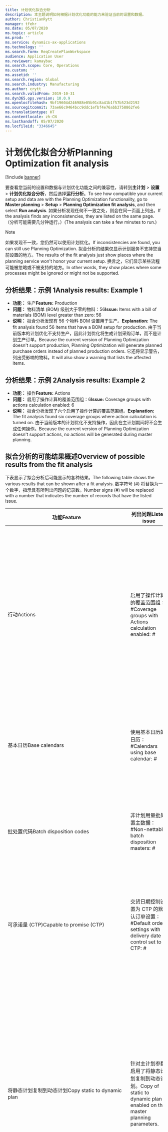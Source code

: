 ```yaml
---
title: 计划优化拟合分析
description: 本主题说明如何根据计划优化功能的能力来验证当前的设置和数据。
author: ChristianRytt
manager: tfehr
ms.date: 05/07/2020
ms.topic: article
ms.prod: ''
ms.service: dynamics-ax-applications
ms.technology: ''
ms.search.form: ReqCreatePlanWorkspace
audience: Application User
ms.reviewer: kamaybac
ms.search.scope: Core, Operations
ms.custom: ''
ms.assetid: ''
ms.search.region: Global
ms.search.industry: Manufacturing
ms.author: crytt
ms.search.validFrom: 2019-10-31
ms.dyn365.ops.version: 10.0.9
ms.openlocfilehash: 9bf19604d246988e05b91c8a41b1f57b523d2192
ms.sourcegitcommit: 73ae66c9464bcc9ddc1efbf4e76abb2758862fe6
ms.translationtype: HT
ms.contentlocale: zh-CN
ms.lasthandoff: 05/07/2020
ms.locfileid: "3346645"
---
```

# <a name="planning-optimization-fit-analysis"></a><span data-ttu-id="8d129-103">计划优化拟合分析</span><span class="sxs-lookup"><span data-stu-id="8d129-103">Planning Optimization fit analysis</span></span>

[!include [banner](../../includes/banner.md)]

<span data-ttu-id="8d129-104">要查看您当前的设置和数据与计划优化功能之间的兼容性，请转到**主计划** \> **设置** \> **计划优化拟合分析**，然后选择**运行分析**。</span><span class="sxs-lookup"><span data-stu-id="8d129-104">To see how compatible your current setup and data are with the Planning Optimization functionality, go to **Master planning** \> **Setup** \> **Planning Optimization fit analysis**, and then select **Run analysis**.</span></span> <span data-ttu-id="8d129-105">如果分析发现任何不一致之处，则会在同一页面上列出。</span><span class="sxs-lookup"><span data-stu-id="8d129-105">If the analysis finds any inconsistencies, they are listed on the same page.</span></span> <span data-ttu-id="8d129-106">（分析可能需要几分钟运行。）</span><span class="sxs-lookup"><span data-stu-id="8d129-106">(The analysis can take a few minutes to run.)</span></span>

> [!NOTE]
> <span data-ttu-id="8d129-107">如果发现不一致，您仍然可以使用计划优化。</span><span class="sxs-lookup"><span data-stu-id="8d129-107">If inconsistencies are found, you can still use Planning Optimization.</span></span> <span data-ttu-id="8d129-108">拟合分析的结果仅显示计划服务不支持您当前设置的地方。</span><span class="sxs-lookup"><span data-stu-id="8d129-108">The results of the fit analysis just show places where the planning service won't honor your current setup.</span></span> <span data-ttu-id="8d129-109">换言之，它们显示某些流程可能被忽略或不被支持的地方。</span><span class="sxs-lookup"><span data-stu-id="8d129-109">In other words, they show places where some processes might be ignored or might not be supported.</span></span>

## <a name="analysis-results-example-1"></a><span data-ttu-id="8d129-110">分析结果：示例 1</span><span class="sxs-lookup"><span data-stu-id="8d129-110">Analysis results: Example 1</span></span>

- <span data-ttu-id="8d129-111">**功能：** 生产</span><span class="sxs-lookup"><span data-stu-id="8d129-111">**Feature:** Production</span></span>
- <span data-ttu-id="8d129-112">**问题：** 物料清单 (BOM) 级别大于零的物料：56</span><span class="sxs-lookup"><span data-stu-id="8d129-112">**Issue:** Items with a bill of materials (BOM) level greater than zero: 56</span></span>
- <span data-ttu-id="8d129-113">**说明：** 拟合分析发现有 56 个物料 BOM 设置用于生产。</span><span class="sxs-lookup"><span data-stu-id="8d129-113">**Explanation:** The fit analysis found 56 items that have a BOM setup for production.</span></span> <span data-ttu-id="8d129-114">由于当前版本的计划优化不支持生产，因此计划优化将生成计划采购订单，而不是计划生产订单。</span><span class="sxs-lookup"><span data-stu-id="8d129-114">Because the current version of Planning Optimization doesn't support production, Planning Optimization will generate planned purchase orders instead of planned production orders.</span></span> <span data-ttu-id="8d129-115">它还将显示警告，列出受影响的物料。</span><span class="sxs-lookup"><span data-stu-id="8d129-115">It will also show a warning that lists the affected items.</span></span>

## <a name="analysis-results-example-2"></a><span data-ttu-id="8d129-116">分析结果：示例 2</span><span class="sxs-lookup"><span data-stu-id="8d129-116">Analysis results: Example 2</span></span>

- <span data-ttu-id="8d129-117">**功能：** 操作</span><span class="sxs-lookup"><span data-stu-id="8d129-117">**Feature:** Actions</span></span>
- <span data-ttu-id="8d129-118">**问题：** 启用了操作计算的覆盖范围组：6</span><span class="sxs-lookup"><span data-stu-id="8d129-118">**Issue:** Coverage groups with actions calculation enabled: 6</span></span>
- <span data-ttu-id="8d129-119">**说明：** 拟合分析发现了六个启用了操作计算的覆盖范围组。</span><span class="sxs-lookup"><span data-stu-id="8d129-119">**Explanation:** The fit analysis found six coverage groups where action calculation is turned on.</span></span> <span data-ttu-id="8d129-120">由于当前版本的计划优化不支持操作，因此在主计划期间将不会生成任何操作。</span><span class="sxs-lookup"><span data-stu-id="8d129-120">Because the current version of Planning Optimization doesn't support actions, no actions will be generated during master planning.</span></span>

## <a name="overview-of-possible-results-from-the-fit-analysis"></a><span data-ttu-id="8d129-121">拟合分析的可能结果概述</span><span class="sxs-lookup"><span data-stu-id="8d129-121">Overview of possible results from the fit analysis</span></span>

<span data-ttu-id="8d129-122">下表显示了拟合分析后可能显示的各种结果。</span><span class="sxs-lookup"><span data-stu-id="8d129-122">The following table shows the various results that can be shown after a fit analysis.</span></span> <span data-ttu-id="8d129-123">数字符号 (_\#_) 将替换为一个数字，指示具有所列出问题的记录数。</span><span class="sxs-lookup"><span data-stu-id="8d129-123">Number signs (_\#_) will be replaced with a number that indicates the number of records that have the listed issue.</span></span>

| <span data-ttu-id="8d129-124">功能</span><span class="sxs-lookup"><span data-stu-id="8d129-124">Feature</span></span> | <span data-ttu-id="8d129-125">列出问题</span><span class="sxs-lookup"><span data-stu-id="8d129-125">Listed issue</span></span> | <span data-ttu-id="8d129-126">摘要</span><span class="sxs-lookup"><span data-stu-id="8d129-126">Explanation</span></span> |
| --- | --- | --- |
| <span data-ttu-id="8d129-127">行动</span><span class="sxs-lookup"><span data-stu-id="8d129-127">Actions</span></span> | <span data-ttu-id="8d129-128">启用了操作计算的覆盖范围组：_\#_</span><span class="sxs-lookup"><span data-stu-id="8d129-128">Coverage groups with Actions calculation enabled: _\#_</span></span> | <span data-ttu-id="8d129-129">此功能待定。</span><span class="sxs-lookup"><span data-stu-id="8d129-129">This feature is pending.</span></span> <span data-ttu-id="8d129-130">当前，无论此设置如何，启用计划优化后都不会在主计划期间生成操作。</span><span class="sxs-lookup"><span data-stu-id="8d129-130">Currently, actions aren't generated during master planning when Planning Optimization is enabled, regardless of this setting.</span></span> <span data-ttu-id="8d129-131">操作的主要目的是建议对现有订单进行的更改。</span><span class="sxs-lookup"><span data-stu-id="8d129-131">The main purpose of actions is to suggest changes to existing orders.</span></span> |
| <span data-ttu-id="8d129-132">基本日历</span><span class="sxs-lookup"><span data-stu-id="8d129-132">Base calendars</span></span> | <span data-ttu-id="8d129-133">使用基本日历的日历：_\#_</span><span class="sxs-lookup"><span data-stu-id="8d129-133">Calendars using base calendar: _\#_</span></span> | <span data-ttu-id="8d129-134">此功能待定。</span><span class="sxs-lookup"><span data-stu-id="8d129-134">This feature is pending.</span></span> <span data-ttu-id="8d129-135">当前，启用计划优化后将忽略基本日历。</span><span class="sxs-lookup"><span data-stu-id="8d129-135">Currently, the base calendar is ignored when Planning Optimization is enabled.</span></span> |
| <span data-ttu-id="8d129-136">批处置代码</span><span class="sxs-lookup"><span data-stu-id="8d129-136">Batch disposition codes</span></span> | <span data-ttu-id="8d129-137">非计划用量批处置主数据：_\#_</span><span class="sxs-lookup"><span data-stu-id="8d129-137">Non-nettable batch disposition masters: _\#_</span></span> | <span data-ttu-id="8d129-138">此功能待定。</span><span class="sxs-lookup"><span data-stu-id="8d129-138">This feature is pending.</span></span> <span data-ttu-id="8d129-139">当前，启用计划优化后将忽略批处置代码。</span><span class="sxs-lookup"><span data-stu-id="8d129-139">Currently, batch disposition codes are ignored when Planning Optimization is enabled.</span></span> |
| <span data-ttu-id="8d129-140">可承诺量 (CTP)</span><span class="sxs-lookup"><span data-stu-id="8d129-140">Capable to promise (CTP)</span></span> | <span data-ttu-id="8d129-141">交货日期控制设置为 CTP 的默认订单设置：_\#_</span><span class="sxs-lookup"><span data-stu-id="8d129-141">Default order settings with delivery date control set to CTP: _\#_</span></span> | <span data-ttu-id="8d129-142">此功能待定。</span><span class="sxs-lookup"><span data-stu-id="8d129-142">This feature is pending.</span></span> <span data-ttu-id="8d129-143">当前，无论此设置如何，启用计划优化后都会忽略 CTP。</span><span class="sxs-lookup"><span data-stu-id="8d129-143">Currently, CTP is ignored when Planning Optimization is enabled, regardless of this setting.</span></span> |
| <span data-ttu-id="8d129-144">将静态计划复制到动态计划</span><span class="sxs-lookup"><span data-stu-id="8d129-144">Copy static to dynamic plan</span></span> | <span data-ttu-id="8d129-145">针对主计划参数启用了将静态计划复制到动态计划。</span><span class="sxs-lookup"><span data-stu-id="8d129-145">Copy of static to dynamic plan is enabled on the master planning parameters.</span></span> | <span data-ttu-id="8d129-146">无论此设置如何，计划优化都不会将静态计划复制到动态计划。</span><span class="sxs-lookup"><span data-stu-id="8d129-146">Planning Optimization doesn't copy the static plan to the dynamic plan, regardless of this setting.</span></span> <span data-ttu-id="8d129-147">通常，由于计划优化提供的速度和完全重新生成，此概念关系不大。</span><span class="sxs-lookup"><span data-stu-id="8d129-147">In general, this concept is less relevant because of the speed and complete regeneration that Planning Optimization provides.</span></span> <span data-ttu-id="8d129-148">如果使用两个或多个计划，则应为每个计划触发主计划。</span><span class="sxs-lookup"><span data-stu-id="8d129-148">If two or more plans are used, master planning should be triggered for each plan.</span></span> |
| <span data-ttu-id="8d129-149">确认</span><span class="sxs-lookup"><span data-stu-id="8d129-149">Firming</span></span> | <span data-ttu-id="8d129-150">设置了自动固定时限的覆盖范围组：_\#_</span><span class="sxs-lookup"><span data-stu-id="8d129-150">Coverage groups with auto firming time fence set: _\#_</span></span> | <span data-ttu-id="8d129-151">在版本 10.0.7 及更高版本中，在完成主计划后，作为单独的确认批处理作业支持确认（前提是在[功能管理](../../../fin-ops-core/fin-ops/get-started/feature-management/feature-management-overview.md)中启用了_计划优化自动确认_功能）。</span><span class="sxs-lookup"><span data-stu-id="8d129-151">In version 10.0.7 and later, firming is supported as a separate firming batch job after master planning is completed (provided the _Auto-firming for Planning Optimization_ feature has been enabled in [feature management](../../../fin-ops-core/fin-ops/get-started/feature-management/feature-management-overview.md)).</span></span> <span data-ttu-id="8d129-152">请注意，计划优化的自动确认基于订单日期（开始日期），而不是需求日期（结束日期）。</span><span class="sxs-lookup"><span data-stu-id="8d129-152">Note that auto firming for Planning Optimization is based on the order date (start date), not the requirement date (end date).</span></span> <span data-ttu-id="8d129-153">此行为可确保计划订单的确认在到期时间发生，而不必在确认时限内包括提前期。</span><span class="sxs-lookup"><span data-stu-id="8d129-153">This behavior ensures that firming of planned orders occurs in due time, without having to include lead time in the firming time fence.</span></span> |
| <span data-ttu-id="8d129-154">确认</span><span class="sxs-lookup"><span data-stu-id="8d129-154">Firming</span></span> | <span data-ttu-id="8d129-155">设置了自动固定的物料覆盖范围记录：_\#_</span><span class="sxs-lookup"><span data-stu-id="8d129-155">Item coverage records with auto firming set: _\#_</span></span> | <span data-ttu-id="8d129-156">在版本 10.0.7 及更高版本中，在完成主计划后，作为单独的确认批处理作业支持自动确认（前提是在[功能管理](../../../fin-ops-core/fin-ops/get-started/feature-management/feature-management-overview.md)中启用了_计划优化自动确认_功能）。</span><span class="sxs-lookup"><span data-stu-id="8d129-156">In version 10.0.7 and later, auto firming is supported as a separate firming batch job after master planning is completed (provided the _Auto-firming for Planning Optimization_ feature has been enabled in [feature management](../../../fin-ops-core/fin-ops/get-started/feature-management/feature-management-overview.md)).</span></span> <span data-ttu-id="8d129-157">请注意，计划优化的自动确认基于订单日期（开始日期），而不是需求日期（结束日期）。</span><span class="sxs-lookup"><span data-stu-id="8d129-157">Note that auto firming for Planning Optimization is based on the order date (start date), not the requirement date (end date).</span></span> <span data-ttu-id="8d129-158">此行为可确保计划订单的确认在到期时间发生，而不必在确认时限内包括提前期。</span><span class="sxs-lookup"><span data-stu-id="8d129-158">This behavior ensures that firming of planned orders occurs in due time, without having to include lead time in the firming time fence.</span></span> |
| <span data-ttu-id="8d129-159">确认</span><span class="sxs-lookup"><span data-stu-id="8d129-159">Firming</span></span> | <span data-ttu-id="8d129-160">设置了自动固定的主计划：_\#_</span><span class="sxs-lookup"><span data-stu-id="8d129-160">Master plans with auto firming set: _\#_</span></span> | <span data-ttu-id="8d129-161">在版本 10.0.7 及更高版本中，在完成主计划后，作为单独的确认批处理作业支持自动确认（前提是在[功能管理](../../../fin-ops-core/fin-ops/get-started/feature-management/feature-management-overview.md)中启用了_计划优化自动确认_功能）。</span><span class="sxs-lookup"><span data-stu-id="8d129-161">In version 10.0.7 and later, auto firming is supported as a separate firming batch job after master planning is completed (provided the _Auto-firming for Planning Optimization_ feature has been enabled in [feature management](../../../fin-ops-core/fin-ops/get-started/feature-management/feature-management-overview.md)).</span></span> <span data-ttu-id="8d129-162">请注意，计划优化的自动确认基于订单日期（开始日期），而不是需求日期（结束日期）。</span><span class="sxs-lookup"><span data-stu-id="8d129-162">Note that auto firming for Planning Optimization is based on the order date (start date), not the requirement date (end date).</span></span> <span data-ttu-id="8d129-163">此行为可确保计划订单的确认在到期时间发生，而不必在确认时限内包括提前期。</span><span class="sxs-lookup"><span data-stu-id="8d129-163">This behavior ensures that firming of planned orders occurs in due time, without having to include lead time in the firming time fence.</span></span> |
| <span data-ttu-id="8d129-164">FitAnalysisPlanningItems</span><span class="sxs-lookup"><span data-stu-id="8d129-164">FitAnalysisPlanningItems</span></span> | <span data-ttu-id="8d129-165">计划物料：_\#_</span><span class="sxs-lookup"><span data-stu-id="8d129-165">Planning Items: _\#_</span></span> | <span data-ttu-id="8d129-166">此功能待定。</span><span class="sxs-lookup"><span data-stu-id="8d129-166">This feature is pending.</span></span> <span data-ttu-id="8d129-167">当前，启用计划优化后，计划物料的处理与常规物料一样。</span><span class="sxs-lookup"><span data-stu-id="8d129-167">Currently, planning items are handled like regular items when Planning Optimization is enabled.</span></span> |
| <span data-ttu-id="8d129-168">预测</span><span class="sxs-lookup"><span data-stu-id="8d129-168">Forecast</span></span> | <span data-ttu-id="8d129-169">启用了“包括内部公司订单”的覆盖范围组：_\#_</span><span class="sxs-lookup"><span data-stu-id="8d129-169">Coverage groups with "Include intercompany orders" enabled: _\#_</span></span> | <span data-ttu-id="8d129-170">此功能待定。</span><span class="sxs-lookup"><span data-stu-id="8d129-170">This feature is pending.</span></span> <span data-ttu-id="8d129-171">当前，无论此设置如何，启用计划优化后主计划都不包括下游计划需求。</span><span class="sxs-lookup"><span data-stu-id="8d129-171">Currently, master planning doesn't include downstream planned demand when Planning Optimization is enabled, regardless of this setting.</span></span> <span data-ttu-id="8d129-172">请注意，已下达/确认的订单仍可与常规内部公司功能一起使用，将覆盖大多数情况。</span><span class="sxs-lookup"><span data-stu-id="8d129-172">Note that released/firmed orders still work with the regular intercompany functionality and will cover most scenarios.</span></span> |
| <span data-ttu-id="8d129-173">预测</span><span class="sxs-lookup"><span data-stu-id="8d129-173">Forecast</span></span> | <span data-ttu-id="8d129-174">“预测减少依据”设置为与“订单”不同的值的覆盖范围组：_\#_</span><span class="sxs-lookup"><span data-stu-id="8d129-174">Coverage groups with "Reduce forecast by" setting set to a value different than "Orders": _\#_</span></span> | <span data-ttu-id="8d129-175">默认情况下，无论此设置如何，计划优化都会对订单使用“预测减少依据”。</span><span class="sxs-lookup"><span data-stu-id="8d129-175">By default, Planning Optimization uses "Reduce forecast by" for orders, regardless of this setting.</span></span> |
| <span data-ttu-id="8d129-176">预测</span><span class="sxs-lookup"><span data-stu-id="8d129-176">Forecast</span></span> | <span data-ttu-id="8d129-177">具有子模型的预测模型：_\#_</span><span class="sxs-lookup"><span data-stu-id="8d129-177">Forecast models with sub models: _\#_</span></span> | <span data-ttu-id="8d129-178">此功能待定。</span><span class="sxs-lookup"><span data-stu-id="8d129-178">This feature is pending.</span></span> <span data-ttu-id="8d129-179">当前，启用计划优化后，不支持使用子模型的预测。</span><span class="sxs-lookup"><span data-stu-id="8d129-179">Currently, forecasts that use sub-models aren't supported when Planning Optimization is enabled.</span></span> <span data-ttu-id="8d129-180">无论此设置如何，都将忽略。</span><span class="sxs-lookup"><span data-stu-id="8d129-180">They will be ignored, regardless of this setting.</span></span> |
| <span data-ttu-id="8d129-181">预测</span><span class="sxs-lookup"><span data-stu-id="8d129-181">Forecast</span></span> | <span data-ttu-id="8d129-182">启用了“包括供应预测”的主计划：_\#_</span><span class="sxs-lookup"><span data-stu-id="8d129-182">Master plans with "Include supply forecast" enabled: _\#_</span></span> | <span data-ttu-id="8d129-183">此功能待定。</span><span class="sxs-lookup"><span data-stu-id="8d129-183">This feature is pending.</span></span> <span data-ttu-id="8d129-184">当前，启用计划优化后，不支持供应预测。</span><span class="sxs-lookup"><span data-stu-id="8d129-184">Currently, supply forecasts aren't supported when Planning Optimization is enabled.</span></span> <span data-ttu-id="8d129-185">无论此设置如何，都将忽略。</span><span class="sxs-lookup"><span data-stu-id="8d129-185">They will be ignored, regardless of this setting.</span></span> |
| <span data-ttu-id="8d129-186">锁定时限</span><span class="sxs-lookup"><span data-stu-id="8d129-186">Freeze time fence</span></span> | <span data-ttu-id="8d129-187">设置了锁定时限的覆盖范围组：_\#_</span><span class="sxs-lookup"><span data-stu-id="8d129-187">Coverage groups with freeze time fence set: _\#_</span></span> | <span data-ttu-id="8d129-188">锁定时限不常使用，目前没有计划将其包含在内用于计划优化。</span><span class="sxs-lookup"><span data-stu-id="8d129-188">The freeze time fence isn't often used, and there are currently no plans to include it for Planning Optimization.</span></span> <span data-ttu-id="8d129-189">当前，无论此设置如何，启用计划优化后都会忽略锁定时限设置。</span><span class="sxs-lookup"><span data-stu-id="8d129-189">Currently, the freeze time fence setup is ignored when Planning Optimization is enabled, regardless of this setting.</span></span> |
| <span data-ttu-id="8d129-190">锁定时限</span><span class="sxs-lookup"><span data-stu-id="8d129-190">Freeze time fence</span></span> | <span data-ttu-id="8d129-191">设置了锁定时限的物料覆盖范围记录：_\#_</span><span class="sxs-lookup"><span data-stu-id="8d129-191">Item coverage records with freeze time fence set: _\#_</span></span> | <span data-ttu-id="8d129-192">锁定时限不常使用，目前没有计划将其包含在内用于计划优化。</span><span class="sxs-lookup"><span data-stu-id="8d129-192">The freeze time fence isn't often used, and there are currently no plans to include it for Planning Optimization.</span></span> <span data-ttu-id="8d129-193">当前，无论此设置如何，启用计划优化后都会忽略锁定时限设置。</span><span class="sxs-lookup"><span data-stu-id="8d129-193">Currently, the freeze time fence setup is ignored when Planning Optimization is enabled, regardless of this setting.</span></span> |
| <span data-ttu-id="8d129-194">锁定时限</span><span class="sxs-lookup"><span data-stu-id="8d129-194">Freeze time fence</span></span> | <span data-ttu-id="8d129-195">设置了锁定时限的主计划：_\#_</span><span class="sxs-lookup"><span data-stu-id="8d129-195">Master plans with freeze time fence set: _\#_</span></span> | <span data-ttu-id="8d129-196">锁定时限不常使用，目前没有计划将其包含在内用于计划优化。</span><span class="sxs-lookup"><span data-stu-id="8d129-196">The freeze time fence isn't often used, and there are currently no plans to include it for Planning Optimization.</span></span> <span data-ttu-id="8d129-197">当前，无论此设置如何，启用计划优化后都会忽略锁定时限设置。</span><span class="sxs-lookup"><span data-stu-id="8d129-197">Currently, the freeze time fence setup is ignored when Planning Optimization is enabled, regardless of this setting.</span></span> |
| <span data-ttu-id="8d129-198">内部公司</span><span class="sxs-lookup"><span data-stu-id="8d129-198">Intercompany</span></span> | <span data-ttu-id="8d129-199">包括计划的下游需求的主计划：_\#_</span><span class="sxs-lookup"><span data-stu-id="8d129-199">Master plans including planned downstream demand: _\#_</span></span> | <span data-ttu-id="8d129-200">此功能待定。</span><span class="sxs-lookup"><span data-stu-id="8d129-200">This feature is pending.</span></span> <span data-ttu-id="8d129-201">当前，无论此设置如何，启用计划优化后主计划都不包括下游计划需求。</span><span class="sxs-lookup"><span data-stu-id="8d129-201">Currently, master planning doesn't include downstream planned demand when Planning Optimization is enabled, regardless of this setting.</span></span> <span data-ttu-id="8d129-202">请注意，已下达/确认的订单仍可与一般内部公司功能一起使用，将覆盖大多数情况。</span><span class="sxs-lookup"><span data-stu-id="8d129-202">Note that released/firmed orders still work with the normal intercompany functionality and will cover most scenarios.</span></span> |
| <span data-ttu-id="8d129-203">看板</span><span class="sxs-lookup"><span data-stu-id="8d129-203">Kanban</span></span> | <span data-ttu-id="8d129-204">具有计划的看板订单类型的物料覆盖范围记录：_\#_</span><span class="sxs-lookup"><span data-stu-id="8d129-204">Item coverage records with planned order type kanban: _\#_</span></span> | <span data-ttu-id="8d129-205">此功能待定。</span><span class="sxs-lookup"><span data-stu-id="8d129-205">This feature is pending.</span></span> <span data-ttu-id="8d129-206">当前，启用计划优化后，将忽略设置为看板的物料覆盖范围。</span><span class="sxs-lookup"><span data-stu-id="8d129-206">Currently, item coverage that is set to kanban will be ignored when Planning Optimization is enabled.</span></span> <span data-ttu-id="8d129-207">看板计划订单类型将在主计划期间创建警告，并将创建计划采购订单来满足相关需求。</span><span class="sxs-lookup"><span data-stu-id="8d129-207">The kanban planned order type will create a warning during master planning, and planned purchase orders will be created to cover the related demand.</span></span> |
| <span data-ttu-id="8d129-208">看板</span><span class="sxs-lookup"><span data-stu-id="8d129-208">Kanban</span></span> | <span data-ttu-id="8d129-209">具有默认的看板订单类型的物料：_\#_</span><span class="sxs-lookup"><span data-stu-id="8d129-209">Items with default order type kanban: _\#_</span></span> | <span data-ttu-id="8d129-210">当前，启用计划优化后，将忽略设置为看板的默认订单类型。</span><span class="sxs-lookup"><span data-stu-id="8d129-210">Currently, a default order type that is set to kanban will be ignored when Planning Optimization is enabled.</span></span> <span data-ttu-id="8d129-211">看板默认订单类型将在主计划期间创建警告，并将创建计划采购订单来满足相关需求。</span><span class="sxs-lookup"><span data-stu-id="8d129-211">The kanban default order type will create a warning during master planning, and planned purchase orders will be created to cover the related demand.</span></span> |
| <span data-ttu-id="8d129-212">产品生命周期状态</span><span class="sxs-lookup"><span data-stu-id="8d129-212">Product lifecycle state</span></span>   | <span data-ttu-id="8d129-213">产品生命周期状态对于计划无效：_\#_</span><span class="sxs-lookup"><span data-stu-id="8d129-213">Product lifecycle states not active for planning: _\#_</span></span> | <span data-ttu-id="8d129-214">这是一项待定功能。</span><span class="sxs-lookup"><span data-stu-id="8d129-214">This is a pending feature.</span></span> <span data-ttu-id="8d129-215">当前，启用 Planning Optimization 后，产品生命周期状态会被忽略。</span><span class="sxs-lookup"><span data-stu-id="8d129-215">Currently the Product lifecycle state is ignored with Planning Optimization enabled.</span></span> <span data-ttu-id="8d129-216">您可以调整计划级别产品筛选器，以避免包括针对计划禁用了产品生命周期状态的产品。</span><span class="sxs-lookup"><span data-stu-id="8d129-216">You can adjust the plan level product filter to avoid including products where product lifecycle state is disabled for planning.</span></span> |
| <span data-ttu-id="8d129-217">生产</span><span class="sxs-lookup"><span data-stu-id="8d129-217">Production</span></span> | <span data-ttu-id="8d129-218">具有舍入或多个设置的物料清单行：_\#_</span><span class="sxs-lookup"><span data-stu-id="8d129-218">BOM lines with rounding or multiple setup: _\#_</span></span> | <span data-ttu-id="8d129-219">此功能待定。</span><span class="sxs-lookup"><span data-stu-id="8d129-219">This feature is pending.</span></span> <span data-ttu-id="8d129-220">当前，无论此设置如何，在启用计划优化后，物料清单行上的舍入和多个设置都将被忽略。</span><span class="sxs-lookup"><span data-stu-id="8d129-220">Currently, rounding and multiple setups are ignored on BOM lines when Planning Optimization is enabled, regardless of this setting.</span></span> |
| <span data-ttu-id="8d129-221">生产</span><span class="sxs-lookup"><span data-stu-id="8d129-221">Production</span></span> | <span data-ttu-id="8d129-222">具有配方度量的物料清单/配方行：_\#_</span><span class="sxs-lookup"><span data-stu-id="8d129-222">BOM/formula lines with formula measurement: _\#_</span></span> | <span data-ttu-id="8d129-223">此功能待定。</span><span class="sxs-lookup"><span data-stu-id="8d129-223">This feature is pending.</span></span> <span data-ttu-id="8d129-224">当前，无论此设置如何，在启用计划优化后，物料清单和配方行上的配方度量都将被忽略。</span><span class="sxs-lookup"><span data-stu-id="8d129-224">Currently, formula measurement is ignored on BOM and formula lines when Planning Optimization is enabled, regardless of this setting.</span></span> |
| <span data-ttu-id="8d129-225">生产</span><span class="sxs-lookup"><span data-stu-id="8d129-225">Production</span></span> | <span data-ttu-id="8d129-226">具有物料替换的物料清单/配方行(计划组)：_\#_</span><span class="sxs-lookup"><span data-stu-id="8d129-226">BOM/formula lines with item substitution (plan groups): _\#_</span></span> | <span data-ttu-id="8d129-227">此功能待定。</span><span class="sxs-lookup"><span data-stu-id="8d129-227">This feature is pending.</span></span> <span data-ttu-id="8d129-228">当前，无论此设置如何，在启用计划优化后，物料清单和配方行上的物料替换（计划组）都将被忽略。</span><span class="sxs-lookup"><span data-stu-id="8d129-228">Currently, item substitution (plan groups) is ignored on BOM and formula lines when Planning Optimization is enabled, regardless of this setting.</span></span> |
| <span data-ttu-id="8d129-229">生产</span><span class="sxs-lookup"><span data-stu-id="8d129-229">Production</span></span> | <span data-ttu-id="8d129-230">具有负数量的物料清单/配方行：_\#_</span><span class="sxs-lookup"><span data-stu-id="8d129-230">BOM/formula lines with negative quantity: _\#_</span></span> | <span data-ttu-id="8d129-231">此功能待定。</span><span class="sxs-lookup"><span data-stu-id="8d129-231">This feature is pending.</span></span> <span data-ttu-id="8d129-232">启用计划优化后，具有负数量的物料清单和配方行将包括在内且数量为 0（零），并将发出警告。</span><span class="sxs-lookup"><span data-stu-id="8d129-232">BOM and formula lines that have negative quantity will be included with a quantity of 0 (zero) and a warning will be issued when Planning Optimization is enabled.</span></span> |
| <span data-ttu-id="8d129-233">生产</span><span class="sxs-lookup"><span data-stu-id="8d129-233">Production</span></span> | <span data-ttu-id="8d129-234">具有资源消耗量的物料清单/配方行：_\#_</span><span class="sxs-lookup"><span data-stu-id="8d129-234">BOM/formula lines with resource consumption: _\#_</span></span> | <span data-ttu-id="8d129-235">此功能待定。</span><span class="sxs-lookup"><span data-stu-id="8d129-235">This feature is pending.</span></span> <span data-ttu-id="8d129-236">当前，启用计划优化后，将忽略具有资源消耗量的物料清单和配方行。</span><span class="sxs-lookup"><span data-stu-id="8d129-236">Currently, BOM and formula lines that have resource consumption are ignored when Planning Optimization is enabled.</span></span> |
| <span data-ttu-id="8d129-237">生产</span><span class="sxs-lookup"><span data-stu-id="8d129-237">Production</span></span> | <span data-ttu-id="8d129-238">具有步骤消耗量的物料清单/配方行：_\#_</span><span class="sxs-lookup"><span data-stu-id="8d129-238">BOM/formula lines with step consumption: _\#_</span></span> | <span data-ttu-id="8d129-239">此功能待定。</span><span class="sxs-lookup"><span data-stu-id="8d129-239">This feature is pending.</span></span> <span data-ttu-id="8d129-240">当前，启用计划优化后，将忽略物料清单和配方行上的步骤消耗量。</span><span class="sxs-lookup"><span data-stu-id="8d129-240">Currently, step consumption is ignored on BOM and formula lines when Planning Optimization is enabled.</span></span> |
| <span data-ttu-id="8d129-241">生产</span><span class="sxs-lookup"><span data-stu-id="8d129-241">Production</span></span> | <span data-ttu-id="8d129-242">定义了固定损耗或可变损耗的物料清单：_\#_</span><span class="sxs-lookup"><span data-stu-id="8d129-242">BOMs with constant scrap or variable scrap defined: _\#_</span></span> | <span data-ttu-id="8d129-243">此功能待定。</span><span class="sxs-lookup"><span data-stu-id="8d129-243">This feature is pending.</span></span> <span data-ttu-id="8d129-244">当前，启用计划优化后，将忽略物料清单上定义的固定损耗和可变损耗。</span><span class="sxs-lookup"><span data-stu-id="8d129-244">Currently, constant scrap and variable scrap that are defined on BOMs are ignored when Planning Optimization is enabled.</span></span> |
| <span data-ttu-id="8d129-245">生产</span><span class="sxs-lookup"><span data-stu-id="8d129-245">Production</span></span> | <span data-ttu-id="8d129-246">具有转包的物料清单：_\#_</span><span class="sxs-lookup"><span data-stu-id="8d129-246">BOMs with subcontracting: _\#_</span></span> | <span data-ttu-id="8d129-247">此功能待定。</span><span class="sxs-lookup"><span data-stu-id="8d129-247">This feature is pending.</span></span> <span data-ttu-id="8d129-248">当前，无论此设置如何，启用计划优化后都会忽略物料清单上的转包设置。</span><span class="sxs-lookup"><span data-stu-id="8d129-248">Currently, the subcontracting setup on BOMs is ignored when Planning Optimization is enabled, regardless of this setting.</span></span> |
| <span data-ttu-id="8d129-249">生产</span><span class="sxs-lookup"><span data-stu-id="8d129-249">Production</span></span> | <span data-ttu-id="8d129-250">不带站点的物料清单：_\#_</span><span class="sxs-lookup"><span data-stu-id="8d129-250">BOMs without a site: _\#_</span></span> | <span data-ttu-id="8d129-251">此功能待定。</span><span class="sxs-lookup"><span data-stu-id="8d129-251">This feature is pending.</span></span> <span data-ttu-id="8d129-252">当前，启用计划优化后将忽略不带站点的物料清单。</span><span class="sxs-lookup"><span data-stu-id="8d129-252">Currently, BOMs without a site are ignored when Planning Optimization is enabled.</span></span> |
| <span data-ttu-id="8d129-253">生产</span><span class="sxs-lookup"><span data-stu-id="8d129-253">Production</span></span> | <span data-ttu-id="8d129-254">定义了特定物料清单或工艺路线要求的需求：_\#_</span><span class="sxs-lookup"><span data-stu-id="8d129-254">Demand with specific BOM or route requirements defined: _\#_</span></span> | <span data-ttu-id="8d129-255">此功能待定。</span><span class="sxs-lookup"><span data-stu-id="8d129-255">This feature is pending.</span></span> <span data-ttu-id="8d129-256">当前，启用计划优化后，将忽略需求中定义的特定物料清单或工艺路线要求（如销售订单上的下级物料清单或下级工艺路线）。</span><span class="sxs-lookup"><span data-stu-id="8d129-256">Currently, the specific BOM or route requirements that are defined on the demand (such as a sub-BOM or sub-route on a sales order) are ignored when Planning Optimization is enabled.</span></span> <span data-ttu-id="8d129-257">无论此设置如何，都将使用标准物料清单或工艺路线。</span><span class="sxs-lookup"><span data-stu-id="8d129-257">The standard BOM or route will be used, regardless of this setting.</span></span> |
| <span data-ttu-id="8d129-258">生产</span><span class="sxs-lookup"><span data-stu-id="8d129-258">Production</span></span> | <span data-ttu-id="8d129-259">具有联产品/副产品的配方版本：_\#_</span><span class="sxs-lookup"><span data-stu-id="8d129-259">Formula versions with Co/By products: _\#_</span></span> | <span data-ttu-id="8d129-260">此功能待定。</span><span class="sxs-lookup"><span data-stu-id="8d129-260">This feature is pending.</span></span> <span data-ttu-id="8d129-261">当前，启用计划优化后，与配方版本关联的联产品和副产品将被忽略。</span><span class="sxs-lookup"><span data-stu-id="8d129-261">Currently, co-products and by-products that are associated with the formula version are ignored when Planning Optimization is enabled.</span></span> |
| <span data-ttu-id="8d129-262">生产</span><span class="sxs-lookup"><span data-stu-id="8d129-262">Production</span></span> | <span data-ttu-id="8d129-263">具有产出的配方版本：_\#_</span><span class="sxs-lookup"><span data-stu-id="8d129-263">Formula versions with Yield: _\#_</span></span> | <span data-ttu-id="8d129-264">此功能待定。</span><span class="sxs-lookup"><span data-stu-id="8d129-264">This feature is pending.</span></span> <span data-ttu-id="8d129-265">当前，启用计划优化后，与配方版本关联的产出将被忽略。</span><span class="sxs-lookup"><span data-stu-id="8d129-265">Currently, yield that is associated with the formula version is ignored when Planning Optimization is enabled.</span></span> |
| <span data-ttu-id="8d129-266">生产</span><span class="sxs-lookup"><span data-stu-id="8d129-266">Production</span></span> | <span data-ttu-id="8d129-267">包括先后顺序的计划：_\#_</span><span class="sxs-lookup"><span data-stu-id="8d129-267">Plans including sequencing: _\#_</span></span> | <span data-ttu-id="8d129-268">此功能待定。</span><span class="sxs-lookup"><span data-stu-id="8d129-268">This feature is pending.</span></span> <span data-ttu-id="8d129-269">当前，无论此设置如何，启用计划优化后都会忽略先后顺序。</span><span class="sxs-lookup"><span data-stu-id="8d129-269">Currently, sequencing is ignored when Planning Optimization is enabled, regardless of this setting.</span></span> |
| <span data-ttu-id="8d129-270">生产</span><span class="sxs-lookup"><span data-stu-id="8d129-270">Production</span></span> | <span data-ttu-id="8d129-271">已下达的尚未开始的生产订单(计划的开始时间早于今日)：_\#_</span><span class="sxs-lookup"><span data-stu-id="8d129-271">Released production orders that are not started, where scheduled start is earlier than today: _\#_</span></span> | <span data-ttu-id="8d129-272">此功能待定。</span><span class="sxs-lookup"><span data-stu-id="8d129-272">This feature is pending.</span></span> |
| <span data-ttu-id="8d129-273">生产</span><span class="sxs-lookup"><span data-stu-id="8d129-273">Production</span></span> | <span data-ttu-id="8d129-274">使用有限产能计划的资源：_\#_</span><span class="sxs-lookup"><span data-stu-id="8d129-274">Resources scheduled with finite capacity: _\#_</span></span> | <span data-ttu-id="8d129-275">此功能待定。</span><span class="sxs-lookup"><span data-stu-id="8d129-275">This feature is pending.</span></span> <span data-ttu-id="8d129-276">当前，启用计划优化后，将忽略使用有限产能计划的资源。</span><span class="sxs-lookup"><span data-stu-id="8d129-276">Currently, resources that are scheduled with finite capacity are ignored when Planning Optimization is enabled.</span></span> <span data-ttu-id="8d129-277">计划根据产品的默认提前期完成。</span><span class="sxs-lookup"><span data-stu-id="8d129-277">Scheduling is done based on the default lead time from the product.</span></span> |
| <span data-ttu-id="8d129-278">生产</span><span class="sxs-lookup"><span data-stu-id="8d129-278">Production</span></span> | <span data-ttu-id="8d129-279">计划中使用的路线：_\#_</span><span class="sxs-lookup"><span data-stu-id="8d129-279">Routes used in planning: _\#_</span></span> | <span data-ttu-id="8d129-280">此功能待定。</span><span class="sxs-lookup"><span data-stu-id="8d129-280">This feature is pending.</span></span> <span data-ttu-id="8d129-281">当前，启用计划优化后将忽略路线。</span><span class="sxs-lookup"><span data-stu-id="8d129-281">Currently, routes are ignored when Planning Optimization is enabled.</span></span> <span data-ttu-id="8d129-282">将使用产品的默认提前期。</span><span class="sxs-lookup"><span data-stu-id="8d129-282">The default lead time from the product is used.</span></span> |
| <span data-ttu-id="8d129-283">生产</span><span class="sxs-lookup"><span data-stu-id="8d129-283">Production</span></span> | <span data-ttu-id="8d129-284">使用分解的销售订单行预留：_\#_</span><span class="sxs-lookup"><span data-stu-id="8d129-284">Sales line reservation using explosion: _\#_</span></span> | <span data-ttu-id="8d129-285">启用计划优化后，将不支持使用分解的销售订单行预留。</span><span class="sxs-lookup"><span data-stu-id="8d129-285">Sales line reservation that uses explosion isn't supported when Planning Optimization is enabled.</span></span> |
| <span data-ttu-id="8d129-286">生产</span><span class="sxs-lookup"><span data-stu-id="8d129-286">Production</span></span> | <span data-ttu-id="8d129-287">使用生产订单分解的计划：_\#_</span><span class="sxs-lookup"><span data-stu-id="8d129-287">Scheduling with explosion of production orders: _\#_</span></span> | <span data-ttu-id="8d129-288">启用计划优化后，将不支持使用生产订单分解的计划。</span><span class="sxs-lookup"><span data-stu-id="8d129-288">Scheduling that uses explosion of production orders isn't supported when Planning Optimization is enabled.</span></span> <span data-ttu-id="8d129-289">生产订单可以单独计划。</span><span class="sxs-lookup"><span data-stu-id="8d129-289">Production orders can be scheduled individually.</span></span> |
| <span data-ttu-id="8d129-290">询价</span><span class="sxs-lookup"><span data-stu-id="8d129-290">Request for quotations</span></span> | <span data-ttu-id="8d129-291">启用了询价的主计划：_\#_</span><span class="sxs-lookup"><span data-stu-id="8d129-291">Master plans with request for quotations enabled: _\#_</span></span> | <span data-ttu-id="8d129-292">此功能待定。</span><span class="sxs-lookup"><span data-stu-id="8d129-292">This feature is pending.</span></span> <span data-ttu-id="8d129-293">当前，启用计划优化后，询价 (RFQ) 不会被视为需求。</span><span class="sxs-lookup"><span data-stu-id="8d129-293">Currently, requests for quotation (RFQs) aren't considered as demand when Planning Optimization is enabled.</span></span> <span data-ttu-id="8d129-294">无论此设置如何，都将忽略。</span><span class="sxs-lookup"><span data-stu-id="8d129-294">They will be ignored, regardless of this setting.</span></span> |
| <span data-ttu-id="8d129-295">申请</span><span class="sxs-lookup"><span data-stu-id="8d129-295">Requisitions</span></span> | <span data-ttu-id="8d129-296">启用了申请的主计划：_\#_</span><span class="sxs-lookup"><span data-stu-id="8d129-296">Master plans with requisitions enabled: _\#_</span></span> | <span data-ttu-id="8d129-297">此功能待定。</span><span class="sxs-lookup"><span data-stu-id="8d129-297">This feature is pending.</span></span> <span data-ttu-id="8d129-298">当前，启用计划优化后不会考虑申请。</span><span class="sxs-lookup"><span data-stu-id="8d129-298">Currently, requisitions aren't considered when Planning Optimization is enabled.</span></span> <span data-ttu-id="8d129-299">无论此设置如何，都将忽略。</span><span class="sxs-lookup"><span data-stu-id="8d129-299">They will be ignored, regardless of this setting.</span></span> |
| <span data-ttu-id="8d129-300">安全宽限期</span><span class="sxs-lookup"><span data-stu-id="8d129-300">Safety margins</span></span> | <span data-ttu-id="8d129-301">具有安全宽限期的覆盖范围组：_\#_</span><span class="sxs-lookup"><span data-stu-id="8d129-301">Coverage groups with safety margin: _\#_</span></span> | <span data-ttu-id="8d129-302">此功能待定。</span><span class="sxs-lookup"><span data-stu-id="8d129-302">This feature is pending.</span></span> <span data-ttu-id="8d129-303">当前，启用计划优化后将忽略安全宽限期。</span><span class="sxs-lookup"><span data-stu-id="8d129-303">Currently, safety margin is ignored when Planning Optimization is enabled.</span></span> <span data-ttu-id="8d129-304">为了补偿此行为，您可以增加提前期，使其包括安全宽限期。</span><span class="sxs-lookup"><span data-stu-id="8d129-304">To compensate for this behavior, you can increase the lead time so that it includes the safety margin.</span></span> |
| <span data-ttu-id="8d129-305">安全宽限期</span><span class="sxs-lookup"><span data-stu-id="8d129-305">Safety margins</span></span> | <span data-ttu-id="8d129-306">具有安全宽限期的主计划：_\#_</span><span class="sxs-lookup"><span data-stu-id="8d129-306">Master plans with safety margin: _\#_</span></span> | <span data-ttu-id="8d129-307">此功能待定。</span><span class="sxs-lookup"><span data-stu-id="8d129-307">This feature is pending.</span></span> <span data-ttu-id="8d129-308">当前，无论此设置如何，启用计划优化后都会忽略安全宽限期。</span><span class="sxs-lookup"><span data-stu-id="8d129-308">Currently, safety margin is ignored when Planning Optimization is enabled, regardless of this setting.</span></span> <span data-ttu-id="8d129-309">为了补偿此行为，您可以增加提前期，使其包括安全宽限期。</span><span class="sxs-lookup"><span data-stu-id="8d129-309">To compensate for this behavior, you can increase the lead time so that it includes the safety margin.</span></span> |
| <span data-ttu-id="8d129-310">安全存货履行</span><span class="sxs-lookup"><span data-stu-id="8d129-310">Safety stock fulfillment</span></span> | <span data-ttu-id="8d129-311">“最小完成量”与“今日日期 + 采购时间”不同的物料覆盖率记录：_\#_</span><span class="sxs-lookup"><span data-stu-id="8d129-311">Item coverage records with "Fulfill minimum" different from "Today's date + procurement time": _\#_</span></span> | <span data-ttu-id="8d129-312">计划优化始终使用*今日日期 + 采购时间*。</span><span class="sxs-lookup"><span data-stu-id="8d129-312">Planning Optimization always uses *Today's date + procurement time*.</span></span> <span data-ttu-id="8d129-313">进行此更改是为了为将来的简化计划设置做准备，并提供可行结果。</span><span class="sxs-lookup"><span data-stu-id="8d129-313">This change is made to prepare for a simplified planning setup in the future, and to provide an actionable result.</span></span> <span data-ttu-id="8d129-314">如果安全存货未包括采购时间，则为当前的低现有库存量创建的计划订单将始终会由于提前期而延迟。</span><span class="sxs-lookup"><span data-stu-id="8d129-314">If the procurement time isn't included for safety stock, planned orders that are created for current low on-hand inventory will always be delayed because of the lead time.</span></span> <span data-ttu-id="8d129-315">此行为可能会导致严重的影响和不必要的计划订单。</span><span class="sxs-lookup"><span data-stu-id="8d129-315">This behavior can cause significant noise and unwanted planned orders.</span></span> <span data-ttu-id="8d129-316">最佳实践是更改设置，以使用*今日日期 + 采购时间*。</span><span class="sxs-lookup"><span data-stu-id="8d129-316">The best practice is to change the setting so that *Today's date + procurement time* is used.</span></span> |
| <span data-ttu-id="8d129-317">销售报价单</span><span class="sxs-lookup"><span data-stu-id="8d129-317">Sales quotations</span></span> | <span data-ttu-id="8d129-318">启用了销售报价单的主计划：_\#_</span><span class="sxs-lookup"><span data-stu-id="8d129-318">Master plans with sales quotations enabled: _\#_</span></span> | <span data-ttu-id="8d129-319">此功能待定。</span><span class="sxs-lookup"><span data-stu-id="8d129-319">This feature is pending.</span></span> <span data-ttu-id="8d129-320">当前，启用计划优化后不会考虑报价单。</span><span class="sxs-lookup"><span data-stu-id="8d129-320">Currently, quotations aren't considered when Planning Optimization is enabled.</span></span> <span data-ttu-id="8d129-321">无论此设置如何，都将忽略。</span><span class="sxs-lookup"><span data-stu-id="8d129-321">They will be ignored, regardless of this setting.</span></span> |
| <span data-ttu-id="8d129-322">保质期</span><span class="sxs-lookup"><span data-stu-id="8d129-322">Shelf life</span></span> | <span data-ttu-id="8d129-323">启用了保质期的主计划：_\#_</span><span class="sxs-lookup"><span data-stu-id="8d129-323">Master plans with shelf life enabled: _\#_</span></span> | <span data-ttu-id="8d129-324">此功能待定。</span><span class="sxs-lookup"><span data-stu-id="8d129-324">This feature is pending.</span></span> <span data-ttu-id="8d129-325">当前，无论此设置如何，启用计划优化后都不会考虑保质期。</span><span class="sxs-lookup"><span data-stu-id="8d129-325">Currently, shelf life isn't considered when Planning Optimization is enabled, regardless of this setting.</span></span> |

## <a name="additional-resources"></a><span data-ttu-id="8d129-326">其他资源</span><span class="sxs-lookup"><span data-stu-id="8d129-326">Additional resources</span></span>

[<span data-ttu-id="8d129-327">计划优化概览</span><span class="sxs-lookup"><span data-stu-id="8d129-327">Planning Optimization overview</span></span>](planning-optimization-overview.md)

[<span data-ttu-id="8d129-328">开始使用计划优化</span><span class="sxs-lookup"><span data-stu-id="8d129-328">Get started with Planning Optimization</span></span>](get-started.md)

[<span data-ttu-id="8d129-329">查看计划历史记录和计划日志</span><span class="sxs-lookup"><span data-stu-id="8d129-329">View plan history and planning logs</span></span>](plan-history-logs.md)

[<span data-ttu-id="8d129-330">将筛选器应用于计划</span><span class="sxs-lookup"><span data-stu-id="8d129-330">Apply filters to a plan</span></span>](plan-filters.md)

[<span data-ttu-id="8d129-331">取消计划作业</span><span class="sxs-lookup"><span data-stu-id="8d129-331">Cancel a planning job</span></span>](cancel-planning-job.md)
